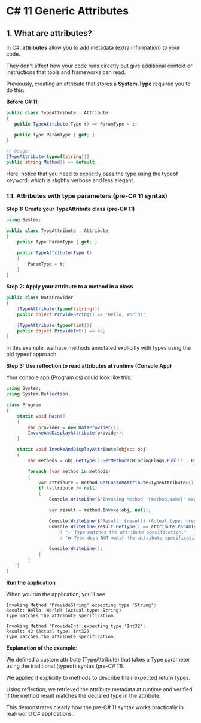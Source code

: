 # C# 11 Generic Attributes

## 1. What are attributes?

In C#, **attributes** allow you to add metadata (extra information) to your code.

They don't affect how your code runs directly but give additional context or instructions that tools and frameworks can read.

Previously, creating an attribute that stores a **System.Type** required you to do this:

**Before C# 11**:

```csharp
public class TypeAttribute : Attribute
{
   public TypeAttribute(Type t) => ParamType = t;

   public Type ParamType { get; }
}
```

```csharp
// Usage:
[TypeAttribute(typeof(string))]
public string Method() => default;
```

Here, notice that you need to explicitly pass the type using the typeof keyword, which is slightly verbose and less elegant.

### 1.1. Attributes with type parameters (pre-C# 11 syntax)

**Step 1: Create your TypeAttribute class (pre-C# 11)**

```csharp
using System;

public class TypeAttribute : Attribute
{
    public Type ParamType { get; }

    public TypeAttribute(Type t)
    {
        ParamType = t;
    }
}
```

**Step 2: Apply your attribute to a method in a class**

```csharp
public class DataProvider
{
    [TypeAttribute(typeof(string))]
    public object ProvideString() => "Hello, World!";

    [TypeAttribute(typeof(int))]
    public object ProvideInt() => 42;
}
```

In this example, we have methods annotated explicitly with types using the old typeof approach.

**Step 3: Use reflection to read attributes at runtime (Console App)**

Your console app (Program.cs) could look like this:

```csharp
using System;
using System.Reflection;

class Program
{
    static void Main()
    {
        var provider = new DataProvider();
        InvokeAndDisplayAttribute(provider);
    }

    static void InvokeAndDisplayAttribute(object obj)
    {
        var methods = obj.GetType().GetMethods(BindingFlags.Public | BindingFlags.Instance | BindingFlags.DeclaredOnly);

        foreach (var method in methods)
        {
            var attribute = method.GetCustomAttribute<TypeAttribute>();
            if (attribute != null)
            {
                Console.WriteLine($"Invoking Method '{method.Name}' expecting type '{attribute.ParamType.Name}':");

                var result = method.Invoke(obj, null);

                Console.WriteLine($"Result: {result} (Actual type: {result.GetType().Name})");
                Console.WriteLine(result.GetType() == attribute.ParamType
                    ? "✅ Type matches the attribute specification."
                    : "❌ Type does NOT match the attribute specification.");

                Console.WriteLine();
            }
        }
    }
}
```

**Run the application**

When you run the application, you'll see:

```
Invoking Method 'ProvideString' expecting type 'String':
Result: Hello, World! (Actual type: String)
Type matches the attribute specification.
```

```
Invoking Method 'ProvideInt' expecting type 'Int32':
Result: 42 (Actual type: Int32)
Type matches the attribute specification.
```

**Explanation of the example**:

We defined a custom attribute (TypeAttribute) that takes a Type parameter using the traditional (typeof) syntax (pre-C# 11).

We applied it explicitly to methods to describe their expected return types.

Using reflection, we retrieved the attribute metadata at runtime and verified if the method result matches the declared type in the attribute.

This demonstrates clearly how the pre-C# 11 syntax works practically in real-world C# applications.
